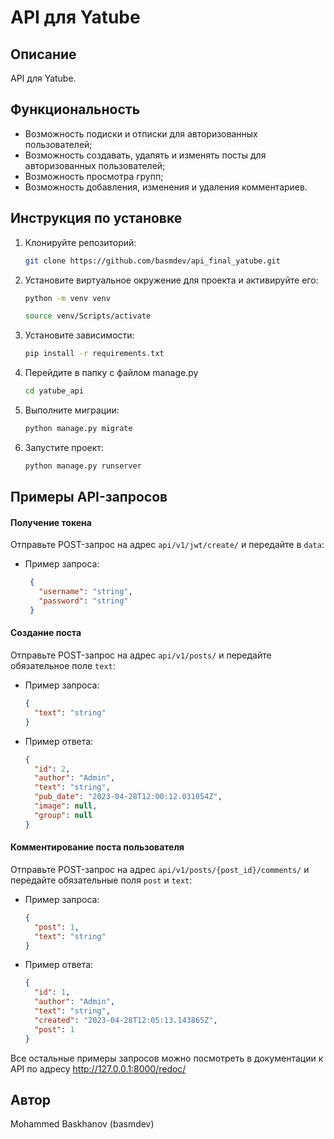 # API для Yatube

## Описание

API для Yatube.

## Функциональность

- Возможность подиски и отписки для авторизованных пользователей;
- Возможность создавать, удалять и изменять посты для авторизованных пользователей;
- Возможность просмотра групп;
- Возможность добавления, изменения и удаления комментариев.

## Инструкция по установке

1. Клонируйте репозиторий:

   ```bash
   git clone https://github.com/basmdev/api_final_yatube.git
   ```

2. Установите виртуальное окружение для проекта и активируйте его:

   ```bash
   python -m venv venv
   ```
   ```bash
   source venv/Scripts/activate
   ```

3. Установите зависимости:

   ```bash
   pip install -r requirements.txt
   ```
   
4. Перейдите в папку с файлом manage.py
   ```bash
   cd yatube_api
   ```
   
5. Выполните миграции:

   ```bash
   python manage.py migrate
   ```

6. Запустите проект:

   ```bash
   python manage.py runserver
   ```

## Примеры API-запросов

#### Получение токена

Отправьте POST-запрос на адрес `api/v1/jwt/create/` и передайте в `data`:

- Пример запроса:

   ```json
    {
      "username": "string",
      "password": "string"
    }
   ```

#### Создание поста

Отправьте POST-запрос на адрес `api/v1/posts/` и передайте обязательное поле `text`:

- Пример запроса:

   ```json
   {
     "text": "string"
   }
   ```

- Пример ответа:

   ```json
   {
     "id": 2,
     "author": "Admin",
     "text": "string",
     "pub_date": "2023-04-28T12:00:12.031054Z",
     "image": null,
     "group": null
   }
   ```

#### Комментирование поста пользователя

Отправьте POST-запрос на адрес `api/v1/posts/{post_id}/comments/` и передайте обязательные поля `post` и `text`:

- Пример запроса:

   ```json
   {
     "post": 1,
     "text": "string"
   }
   ```

- Пример ответа:

   ```json
   {
     "id": 1,
     "author": "Admin",
     "text": "string",
     "created": "2023-04-28T12:05:13.143865Z",
     "post": 1
   }
   ```
Все остальные примеры запросов можно посмотреть в документации к API по адресу http://127.0.0.1:8000/redoc/

## Автор

Mohammed Baskhanov (basmdev)
